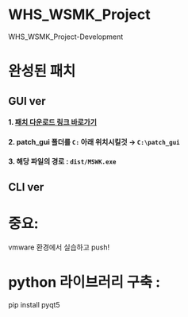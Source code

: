 # WHS_WSMK_Project
WHS_WSMK_Project-Development

# 완성된 패치
## GUI ver 
#### 1. [패치 다운로드 링크 바로가기](https://drive.google.com/file/d/121IFP6iinKRhK7i-zCzLFdLvDIMpsLqD/view?usp=sharing) 
#### 2. patch_gui 폴더를 `C:` 아래 위치시킬것 → `C:\patch_gui`
#### 3. 해당 파일의 경로 :  `dist/MSWK.exe`
## CLI ver


# 중요:
vmware 환경에서 실습하고 push!

# python 라이브러리 구축 :
pip install pyqt5
